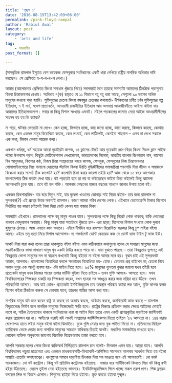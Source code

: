```yaml
---
title: 'শৃঙ্খল ১'
date: '2016-08-19T13:42:09+06:00'
permalink: /pink-floyd-rampal
author: 'Rabiul Awal'
layout: post
category:
    - 'arts and life'
tag:
    - সমকালীন
post_format: []

---
```

(সাম্প্রতিক রামপাল ইস্যুতে বেশ কয়েকজ ফেসবুকার সংবিধানের একটি ধারা দেখিয়ে রাষ্ট্রীয় নাগরিক অধিকার দাবি করছেন। সে প্রেক্ষিতে হ-য-ব-র-ল লেখা।)

আমার (আলোচনার প্রেক্ষিতে কিংবা সমাধান খুঁজতে গিয়ে) সবসময়ই মনে হয়েছে সমস্যাটা আমাদের ঠিকঠাক পড়াশুনায় কিংবা চিন্তাভাবনার রেখায়। সংবিধায় ৭(ক) ছাড়াও যে ১১ বিভাগে বহু বহু ধারা আছে, সেগুলো ৯০ ভাগের অধিক মানুষের কখনো পড়া হয়নি। মুক্তিযুদ্ধের চেতনা কিংবা বঙ্গবন্ধুর চেতনার কথাবার্তা- দীর্ঘকালের চর্বিত চর্বন মুক্তিযুদ্ধের গল্প ইতিহাস, ৭ ই মার্চ, স্বদেশ প্রত্যাবর্তন<span class="text_exposed_show">, আওয়ামী রাজনীতির ইতিহাস আর অসমাপ্ত আত্মজীবনীতে আইসা থাইমা যায় আমাদের ইতিহাসআলাপ। সবার না কিন্তু বিশাল সংখ্যায় এমনই। নইলে গতকালের জামাত নেতা আইজ আওয়ামীলীগের সাংসদ হয় হয় কি কইরা?</span>

না পড়ে, ঘটনার ভেতরটা না দেখে- কেন হচ্ছে, কিভাবে হচ্ছে, কার জন্যে হচ্ছে, কারা করছে, কিভাবে করছে, কোথায় করছে, কেন একদল মানুষ বিরোধিতা করছে, কেন লংমার্চ, কেন লাঠিপেটা, কেনইবা শাহবাগ – এসব না দেখে সকালে এক কথা, বিকাল বেলায় আরেক কথা।

একখান ধর্মগ্রন্থ, ধর্ম সহায়ক আরো দুচাইরটা কাগজ, ১৪ ক্লাসের টেক্সট আর দুয়েকটা প্রেম-বিরহ কিংবা মিডল ক্লাস লাইফ লইরা উপন্যাস পড়ন, কিছুটা মোটিভেশনাল লেখাজোকা, ভারতদেশের সিনেমা, ভারতীয় বাংলার জিগজ্যাগ গান, কাসেম বিন আবুবকর, কিশোর কন্ঠ, নিজস্ব চিন্তা সম্প্রদায়ের খবরে কাগজ, ফেসবুক, ফেসবুকের নিজ চিন্তাভাবনার পোলাপাইনগোরে নিয়া বানানো দেয়ালের স্ট্যাটাস কিংবা উঠতি বুদ্ধিজীবীদের সমাজচিন্তা পড়াপড়ি দিয়া জীবন ও সমাজকে বিবেচনা করার সামর্থ্য ঠিক কতখানি হয়? কতখানি চিন্তা করার জায়গা তইরি হয়? আজ থেকে ১০ বছর আগেকার বাংলাদেশরে ঠিক কতটা দেখা যায়। বই পড়তেই হবে তা নয় যা কইতেছেন ভাইবা চিন্তা কইলেই কিন্তু ঝামেলা অনেকখানি চুকে যায়। তবে বই হল শক্তি। আপনার পেছনের হাজার বছরের আখ্যান জানার উপায় হলো বই।

একজন রিকশাশ্রমিক- যার ঘরে বিদ্যুৎ নাই, যার দুবেলা খাওনের জোগাড় নাই নিয়ম কইরা- তার জন্য রামপাল না সুন্দরবন(?) এই প্রশ্নের উত্তর অবশ্যই রামপাল। কারণ আমরা গরিব দেশের লোক। এইখানে ডেমোক্রেসি টাকার হিশেবে নির্ধারিত হয় কারণ চাইলেই টাকা দিয়া ভোট কেনন যায় বাজার থিকা।

সমস্যাটা এইখানে। রামপালের পক্ষে বহু মানুষ পাওন যাবে। সুন্দরবনের পক্ষে কিছু নিরেট লোক থাকবে; বাকি লোকেরা থাকবে দোদুল্যমান অবস্থায়। কিছু মানুষ যারা সত্যটারে খুঁজতে চান- এরা ছাড়া; হিশেবের বিশাল সংখ্যার লোক দুলবে হুজুগের ঠেলায়। আজ এখানে কাল ওখানে। এইযে দীর্ঘদিন ধরে রামপাল বিরোধিতা সরকার কিন্তু চুপ মাইরা বইসা আছে- এইযে তনু হত্যা নিয়ে বিশাল আন্দোলন- দ্য গভর্নমেন্ট ডোন্ট কেয়ারড কজ দে ডোন্ট হ্যাভ টাইম টু ফাক ইউ।

সংকট নিয়া যারা কথা বলেন তারা ডাকসুতে বইসা বইসা এমন কঠিনভাবে কথাগুলো বলেন যে সাধারণ মানুষের জন্য লড়াইকারীদের ভাষা সাধারণ মানুষ খুব একটা ঠাউর করতে পারে না। যারা বুঝতে পারছে – তারা বিষন্নতায় ভুগছে; এই বিষন্নতায় ভোগা মানুষের দল না বাড়লে কখনোই কিচ্ছু হইতো না বইলা আমার মনে হয়। বুঝন চাই এই সুন্দরবনটা আমার, আপনার। রামপালের বিরোধিতা করলে সরকারের বিরোধিতা হয়- হোক। চেতনার প্রশ্ন রাইখেন না; চেতনা নিয়ে সকাল দুপুর এক আধটু ব্যবসা হয়- এটা মাইন নিতে হবে। ৬৫% মানুষের ন্যুনতম বুঝার জায়গা যখন তইরি হবে প্রত্যেকটা মানুষ যখন নিজের পায়ের তলার মাটিটা খুইজা নিতে চাইবে – তখন মুক্তি আসবে- আসতে হবে। যখন বিশ্ববিদ্যালয়ের শিক্ষকরা চাকরি নয় শিক্ষকতা করেন, যখন ছাত্ররা সব ভাঙচুর করার জন্য মরিয়া হয়ে উঠবে- তখন পরিবর্তনটা আসবে। আর যাই হোক- প্রত্যেকটা ইনডিভিজুয়াল তার অবস্থান পরিষ্কার কইরা লক আগে, যুক্তি কাগজ কলম হিশেব কইরা ঠিকঠাক করুক সে কোথায় যাবে; তারপর শান্তির আসা করা যায়।

নাগরিক মানুষ যদি মনে করেন রাষ্ট্র যা করছে তা অন্যায় করছে, অবিচার করছে, জনবিরোধী কাজ করছে – রামপাল বিদ্যুতকেন্দ্র নির্মাণ হলে নাগরিক মানুষের নিজেদেরই ক্ষতি হবে। রাষ্ট্রের বিরুদ্ধে প্রতিবাদ করার ক্ষেত্রে আইনের দোহাই লাগে না, সঠিক চৈতন্যবোধ থাকলে সংবিধানের ধারা বা আইন দিয়ে তারে এমন একটি প্রাণপ্রকৃতির লড়াইকে জাস্টিফাই করার প্রয়োজন হয় না। আইনের ধারাই যদি লড়াই সংগ্রামের জাস্টিফিকেশন দিতো তাইলে ‘৫২ আসতো না। ১৪৪ ধারার ঘোষণাপত্র হাতে লইয়া মানুষ বইসা বইসা ঝিমাইত। বুকে গুলি নেয়ার জন্য বুক পাইতা দিতো না। প্রতিবাদের মিছিলে ব্যারিকেড ভেঙ্গে<span class="text_exposed_show"> দেয়ার জন্য নাগরিক মানুষের সচেতন স্বাধিকার চিন্তাই যথেষ্ট। </span>মধ্যবিত্ত সমাজটারে ভাঙতে হবে। লোকের ব্যক্তিক অনুভবের জায়গায় বিচারিক বিশ্লেষণবোধ তাজা করতে হবে।

আপনি সরকার দলের লোক কিংবা ব্যক্তিস্বার্থ নির্লিপ্ততায় রামপাল চান বলেই- দিনকাল এমন যায়। আরো যাবে। আপনি বিশ্ববিদ্যালয় পড়ুয়া ছাত্রনেতা এবং একজন মাধকব্যবসায়ী-মিথ্যাবাদী-অশিক্ষিত সাংসদরে আপনার সংবর্ধনা দিতে হয় বইলা সময়টা এতোটা অসহায়ত্বের। ধ্বংস্তুপের সামনে দাড়াইয়া চিৎকার দিয়া সব ভাঙতে হবে এই আপনারেই। নো ডার্ক সারকাজম। নো থট কন্ট্রোল। কিন্তু থট প্রতিদিন কন্ট্রোলড হইতাছে। বাজার ধরে সার্টিফিকেট কিনতে গিয়া থট কিন্তু বন্দী হইয়া উঠতেছে। দেয়াল তুইলা দেয়া হইতেছে ভাবনার। ইনডিভিজুয়ালিজম গিলে খাচ্ছে সকল তরুণ প্রাণ। পিঙ্ক ফ্লয়েড বলছেন লিভ দ্য কিডস এলোন। শিশুদের ছাইড়া দিতে হইবো। মুক্ত করতে হইবো শৃঙ্খল।